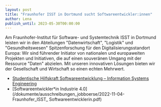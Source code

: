 ```yaml
---
layout: post
title: "Fraunhofer ISST in Dortmund sucht Softwareentwickler:innen"
author: Lena
publish_until: 2023-05-30T00:00:00
---
```

Am Fraunhofer-Institut für Software- und Systemtechnik ISST in Dortmund leisten wir in den Abteilungen
"Datenwirtschaft", "Logistik" und "Gesundheitswesen" Spitzenforschung für den
Digitalisierungsstandort Europa: Wir sind führender Initiator von nationalen und europaweiten Projekten
und Initiativen, die auf einen souveränen Umgang mit der Ressource "Daten" abzielen. Mit unseren
innovativen Lösungen bieten wir der Gesellschaft und Wirtschaft so einen echten Mehrwert.
* [Studentische Hilfskraft Softwareentwicklung – Information Systems Engineering](/dokumente/ausschreibungen_jobboerse/2022-11-04-Fraunhofer_ISST_Studentische_Hilfskraft_Softwareentwicklung.pdf) 
* [Softwareentwickler*in Industrie 4.0](/dokumente/ausschreibungen_jobboerse/2022-11-04-Fraunhofer_ISST_ Softwareentwicklerin.pdf)